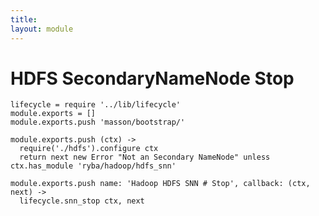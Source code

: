 ```yaml
---
title: 
layout: module
---
```


# HDFS SecondaryNameNode Stop

    lifecycle = require '../lib/lifecycle'
    module.exports = []
    module.exports.push 'masson/bootstrap/'

    module.exports.push (ctx) ->
      require('./hdfs').configure ctx
      return next new Error "Not an Secondary NameNode" unless ctx.has_module 'ryba/hadoop/hdfs_snn'

    module.exports.push name: 'Hadoop HDFS SNN # Stop', callback: (ctx, next) ->
      lifecycle.snn_stop ctx, next
